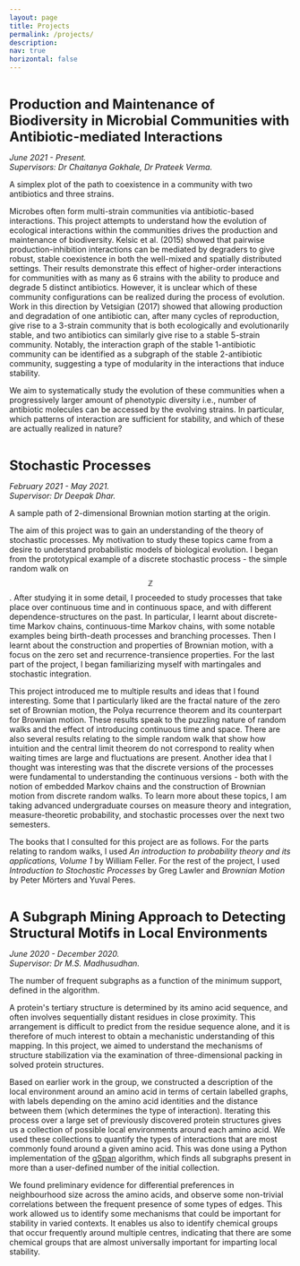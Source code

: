 ```yaml
---
layout: page
title: Projects
permalink: /projects/
description: 
nav: true
horizontal: false
---
```


<b> <font size="5">  
Production and Maintenance of Biodiversity in Microbial Communities with Antibiotic-mediated Interactions    
</font>  </b> 

<i> June 2021 - Present. <br>
Supervisors: Dr Chaitanya Gokhale, Dr Prateek Verma. </i>

<div class="row">
    <div class="col-sm mt-3 mt-md-0">
        <img class="img-fluid rounded z-depth-1" src="/gauravathreya.github.io/assets/img/PD_SP_DS.jpg" alt="" title="example image" />
    </div>
</div>
<div class="caption">
    A simplex plot of the path to coexistence in a community with two antibiotics and three strains.
</div>

Microbes often form multi-strain communities via antibiotic-based interactions. This project attempts to understand how the evolution of ecological interactions within the communities drives the production and maintenance of biodiversity. Kelsic et al. (2015) showed that pairwise production-inhibition interactions can be mediated by degraders to give robust, stable coexistence in both the well-mixed and spatially distributed settings. Their results demonstrate this effect of higher-order interactions for communities with as many as 6 strains with the ability to produce and degrade 5 distinct antibiotics. However, it is unclear which of these community configurations can be realized during the process of evolution. Work in this direction by Vetsigian (2017) showed that allowing production and degradation of one antibiotic can, after many cycles of reproduction, give rise to a 3-strain community that is both ecologically and evolutionarily stable, and two antibiotics can similarly give rise to a stable 5-strain community. Notably, the interaction graph of the stable 1-antibiotic community can be identified as a subgraph of the stable 2-antibiotic community, suggesting a type of modularity in the interactions that induce stability.  

We aim to systematically study the evolution of these communities when a progressively larger amount of phenotypic diversity i.e., number of antibiotic molecules can be accessed by the evolving strains. In particular, which patterns of interaction are sufficient for stability, and which of these are actually realized in nature? 

<b> <font size="5">  
Stochastic Processes
</font>  </b> 

<i> February 2021 - May 2021. <br>
Supervisor: Dr Deepak Dhar. </i>

<div class="row">
    <div class="col-sm mt-3 mt-md-0">
        <img class="img-fluid rounded z-depth-1" src="/gauravathreya.github.io/assets/img/2d_bm.png" alt="" title="example image" />
    </div>
</div>
<div class="caption">
    A sample path of 2-dimensional Brownian motion starting at the origin.
</div>


The aim of this project was to gain an understanding of the theory of stochastic processes. My motivation to study these topics came from a desire to understand probabilistic models of biological evolution. I began from the prototypical example of a discrete stochastic process - the simple random walk on $$\mathbb{Z}$$. After studying it in some detail, I proceeded to study processes that take place over continuous time and in continuous space, and with different dependence-structures on the past. In particular, I learnt about discrete-time Markov chains, continuous-time Markov chains, with some notable examples being birth-death processes and branching processes. Then I learnt about the construction and properties of Brownian motion, with a focus on the zero set and recurrence-transience properties. For the last part of the project, I began familiarizing myself with martingales and stochastic integration. 

This project introduced me to multiple results and ideas that I found interesting. Some that I particularly liked are the fractal nature of the zero set of Brownian motion, the Polya recurrence theorem and its counterpart for Brownian motion. These results speak to the puzzling nature of random walks and the effect of introducing continuous time and space. There are also several results relating to the simple random walk that show how intuition and the central limit theorem do not correspond to reality when waiting times are large and fluctuations are present. Another idea that I thought was interesting was that the discrete versions of the processes were fundamental to understanding the continuous versions - both with the notion of embedded Markov chains and the construction of Brownian motion from discrete random walks. To learn more about these topics, I am taking advanced undergraduate courses on measure theory and integration, measure-theoretic probability, and stochastic processes over the next two semesters.  

The books that I consulted for this project are as follows. For the parts relating to random walks, I used <i> An introduction to probability theory and its applications, Volume 1 </i> by William Feller. For the rest of the project, I used <i> Introduction to Stochastic Processes </i> by Greg Lawler and <i> Brownian Motion </i> by Peter M&ouml;rters and Yuval Peres. 

<b> <font size="5">  
A Subgraph Mining Approach to Detecting Structural Motifs in Local Environments
</font>  </b>

<i> June 2020 - December 2020. <br>
Supervisor: Dr M.S. Madhusudhan. </i>

<div class="row">
    <div class="col-sm mt-3 mt-md-0">
        <img class="img-fluid rounded z-depth-1" src="/gauravathreya.github.io/assets/img/subgraph_diversity_with_support.png" alt="" title="example image" />
    </div>
</div>
<div class="caption">
   The number of frequent subgraphs as a function of the minimum support, defined in the algorithm. 
</div>

A protein's tertiary structure is determined by its amino acid sequence, and often involves sequentially distant residues in close proximity. This arrangement is difficult to predict from the residue sequence alone, and it is therefore of much interest to obtain a mechanistic understanding of this mapping. In this project, we aimed to understand the mechanisms of structure stabilization via the examination of three-dimensional packing in solved protein structures.  

Based on earlier work in the group, we constructed a description of the local environment around an amino acid in terms of certain labelled graphs, with labels depending on the amino acid identities and the distance between them (which determines the type of interaction). Iterating this process over a large set of previously discovered protein structures gives us a collection of possible local environments around each amino acid. We used these collections to quantify the types of interactions that are most commonly found around a given amino acid. This was done using a Python implementation of the [gSpan](https://sites.cs.ucsb.edu/~xyan/software/gSpan.htm) algorithm, which finds all subgraphs present in more than a user-defined number of the initial collection. 

We found preliminary evidence for differential preferences in neighbourhood size across the amino acids, and observe some non-trivial correlations between the frequent presence of some types of edges. This work allowed us to identify some mechanisms that could be important for stability in varied contexts. It enables us also to identify chemical groups that occur frequently around multiple centres, indicating that there are some chemical groups that are almost universally important for imparting local stability.
